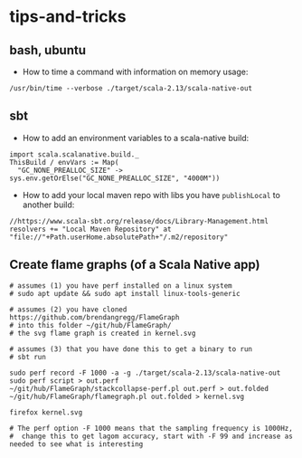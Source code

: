 # tips-and-tricks

## bash, ubuntu

* How to time a command with information on memory usage:
```
/usr/bin/time --verbose ./target/scala-2.13/scala-native-out
```

## sbt

* How to add an environment variables to a scala-native build:
```
import scala.scalanative.build._
ThisBuild / envVars := Map(  
  "GC_NONE_PREALLOC_SIZE" -> sys.env.getOrElse("GC_NONE_PREALLOC_SIZE", "4000M"))
```

* How to add your local maven repo with libs you have `publishLocal` to another build:
```
//https://www.scala-sbt.org/release/docs/Library-Management.html
resolvers += "Local Maven Repository" at "file://"+Path.userHome.absolutePath+"/.m2/repository"
```
## Create flame graphs (of a Scala Native app)

```
# assumes (1) you have perf installed on a linux system
# sudo apt update && sudo apt install linux-tools-generic

# assumes (2) you have cloned https://github.com/brendangregg/FlameGraph
# into this folder ~/git/hub/FlameGraph/
# the svg flame graph is created in kernel.svg 

# assumes (3) that you have done this to get a binary to run
# sbt run

sudo perf record -F 1000 -a -g ./target/scala-2.13/scala-native-out
sudo perf script > out.perf
~/git/hub/FlameGraph/stackcollapse-perf.pl out.perf > out.folded
~/git/hub/FlameGraph/flamegraph.pl out.folded > kernel.svg

firefox kernel.svg

# The perf option -F 1000 means that the sampling frequency is 1000Hz, 
#  change this to get lagom accuracy, start with -F 99 and increase as needed to see what is interesting
```
